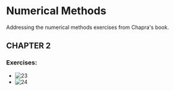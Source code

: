 # Numerical Methods

Addressing the numerical methods exercises from Chapra's book.

## CHAPTER 2

### Exercises:

- ![23](https://github.com/aggranadoss/numerical_methods/tree/main/chapter_2/2.3)
- ![24](https://github.com/aggranadoss/numerical_methods/tree/main/chapter_2/2.4)

